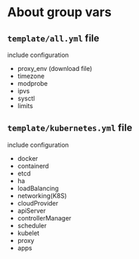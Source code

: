# About group vars

## `template/all.yml` file

include configuration

* proxy_env (download file)
* timezone
* modprobe
* ipvs
* sysctl
* limits


## `template/kubernetes.yml` file

include configuration

* docker
* containerd
* etcd
* ha
* loadBalancing
* networking(K8S)
* cloudProvider
* apiServer
* controllerManager
* scheduler
* kubelet
* proxy
* apps
